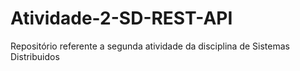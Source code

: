 # Atividade-2-SD-REST-API
Repositório referente a segunda atividade da disciplina de Sistemas Distribuidos
